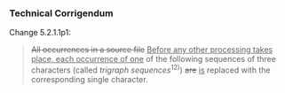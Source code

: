 ### Technical Corrigendum

Change 5.2.1.1p1:

> ~~All occurrences in a source file~~ <u>Before any other processing takes place,
> each occurrence of one</u> of the following sequences of three characters
> (called *trigraph sequences*<sup>12\)</sup>) ~~are~~ <u>is</u> replaced with the
> corresponding single character.
